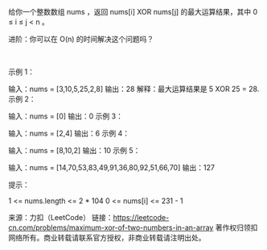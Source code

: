 给你一个整数数组 nums ，返回 nums[i] XOR nums[j] 的最大运算结果，其中 0 ≤ i ≤ j < n 。

进阶：你可以在 O(n) 的时间解决这个问题吗？

 

示例 1：

输入：nums = [3,10,5,25,2,8]
输出：28
解释：最大运算结果是 5 XOR 25 = 28.
示例 2：

输入：nums = [0]
输出：0
示例 3：

输入：nums = [2,4]
输出：6
示例 4：

输入：nums = [8,10,2]
输出：10
示例 5：

输入：nums = [14,70,53,83,49,91,36,80,92,51,66,70]
输出：127
 

提示：

1 <= nums.length <= 2 * 104
0 <= nums[i] <= 231 - 1

来源：力扣（LeetCode）
链接：https://leetcode-cn.com/problems/maximum-xor-of-two-numbers-in-an-array
著作权归领扣网络所有。商业转载请联系官方授权，非商业转载请注明出处。